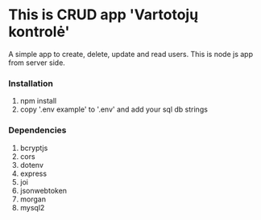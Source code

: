# This is CRUD app 'Vartotojų kontrolė'

A simple app to create, delete, update and read users.
This is node js app from server side.

### Installation
1. npm install
2. copy '.env example' to '.env' and add your sql db strings

### Dependencies
1. bcryptjs
2. cors
3. dotenv
4. express
5. joi
6. jsonwebtoken
7. morgan
8. mysql2




